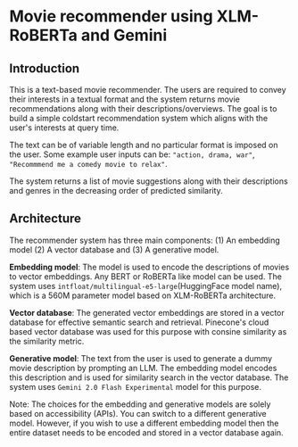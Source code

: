 # Movie recommender using XLM-RoBERTa and Gemini

## Introduction
This is a text-based movie recommender. The users are required to convey their interests in a textual format and the system returns movie recommendations along with their descriptions/overviews. The goal is to build a simple coldstart recommendation system which aligns with the user's interests at query time.

The text can be of variable length and no particular format is imposed on the user. Some example user inputs can be: `"action, drama, war"`, `"Recommmend me a comedy movie to relax"`.

The system returns a list of movie suggestions along with their descriptions and genres in the decreasing order of predicted similarity.

## Architecture
The recommender system has three main components: (1) An embedding model (2) A vector database and (3) A generative model.

**Embedding model**: The model is used to encode the descriptions of movies to vector embeddings. Any BERT or RoBERTa like model can be used. The system uses `intfloat/multilingual-e5-large`(HuggingFace model name), which is a 560M parameter model based on XLM-RoBERTa architecture.

**Vector database**: The generated vector embeddings are stored in a vector database for effective semantic search and retrieval. Pinecone's cloud based vector database was used for this purpose with consine similarity as the similarity metric. 

**Generative model**: The text from the user is used to generate a dummy movie description by prompting an LLM. The embedding model encodes this description and is used for similarity search in the vector database. The system uses `Gemini 2.0 Flash Experimental` model for this purpose.

Note: The choices for the embedding and generative models are solely based on accessibility (APIs). You can switch to a different generative model. However, if you wish to use a different embedding model then the entire dataset needs to be encoded and stored in a vector database again.